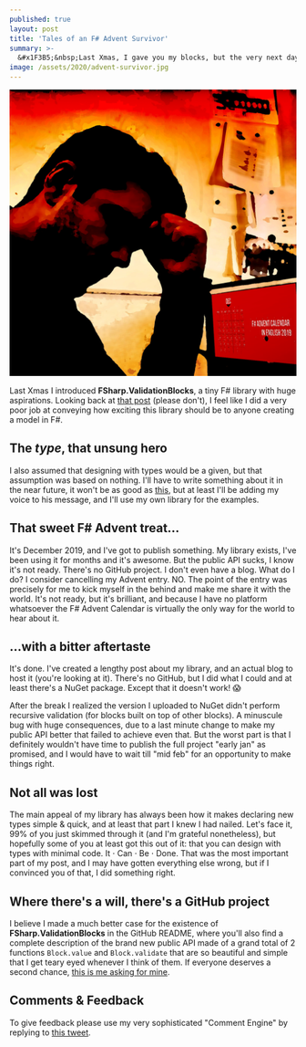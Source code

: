 ```yaml
---
published: true
layout: post
title: 'Tales of an F# Advent Survivor'
summary: >-
  &#x1F3B5;&nbsp;Last Xmas, I gave you my blocks, but the very next day, validation did fail&nbsp;&#x1F3B5;
image: /assets/2020/advent-survivor.jpg
---
```

![splash](/assets/2020/advent-survivor.jpg)

Last Xmas I introduced **FSharp.ValidationBlocks**, a tiny F# library with huge aspirations. Looking back at [that post](/2019/12/19/advent-validation-blocks/) (please don't), I feel like I did a very poor job at conveying how exciting this library should be to anyone creating a model in F#.

## The *type*, that unsung hero

I also assumed that designing with types would be a given, but that assumption was based on nothing. I'll have to write something about it in the near future, it won't be as good as [this](https://fsharpforfunandprofit.com/series/designing-with-types.html), but at least I'll be adding my voice to his message, and I'll use my own library for the examples.

## That sweet F# Advent treat...

It's December 2019, and I've got to publish something. My library exists, I've been using it for months and it's awesome. But the public API sucks, I know it's not ready. There's no GitHub project. I don't even have a blog. What do I do? I consider cancelling my Advent entry. NO. The point of the entry was precisely for me to kick myself in the behind and make me share it with the world. It's not ready, but it's brilliant, and because I have no platform whatsoever the F# Advent Calendar is virtually the only way for the world to hear about it.

## ...with a bitter aftertaste

It's done. I've created a lengthy post about my library, and an actual blog to host it (you're looking at it). There's no GitHub, but I did what I could and at least there's a NuGet package. Except that it doesn't work! 😱

After the break I realized the version I uploaded to NuGet didn't perform recursive validation (for blocks built on top of other blocks). A minuscule bug with huge consequences, due to a last minute change to make my public API better that failed to achieve even that. But the worst part is that I definitely wouldn't have time to publish the full project "early jan" as promised, and I would have to wait till "mid feb" for an opportunity to make things right.

## Not all was lost

The main appeal of my library has always been how it makes declaring new types simple & quick, and at least that part I knew I had nailed. Let's face it, 99% of you just skimmed through it (and I'm grateful nonetheless), but hopefully some of you at least got this out of it: that you can design with types with minimal code. It &sdot; Can &sdot; Be &sdot; Done. That was the most important part of my post, and I may have gotten everything else wrong, but if I convinced you of that, I did something right.

## Where there's a will, there's a GitHub project

I believe I made a much better case for the existence of **FSharp.ValidationBlocks** in the GitHub README, where you'll also find a complete description of the brand new public API made of a grand total of 2 functions `Block.value` and `Block.validate` that are so beautiful and simple that I get teary eyed whenever I think of them. If everyone deserves a second chance, [this is me asking for mine](https://github.com/lfr/FSharp.ValidationBlocks).

## Comments & Feedback

To give feedback please use my very sophisticated "Comment Engine" by replying to [this tweet](https://twitter.com/lastIuis/status/1229781726970437632).
